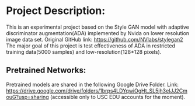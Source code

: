 # Project Description:
This is an experimental project based on the Style GAN model with adaptive discriminator augmentation(ADA) implemented by Nvida on lower resolution image data set. Original GitHub link: https://github.com/NVlabs/stylegan2
The major goal of this project is test effectiveness of ADA in restricted training data(5000 samples) and low-resolution(128*128 pixels). 

## Pretrained Networks:
Pretrained models are shared in the following Google Drive Folder.
Link: https://drive.google.com/drive/folders/1brps4LDYqwiOgHt_SL5jh3eIJJ2CmouG?usp=sharing (accessible only to USC EDU accounts for the moment).
